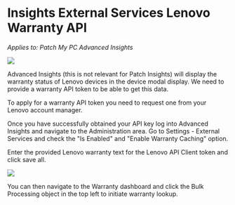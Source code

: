 # Insights External Services Lenovo Warranty API

_Applies to: Patch My PC Advanced Insights_

![](../.gitbook/assets/image-\(1291\).png)

Advanced Insights (this is not relevant for Patch Insights) will display the warranty status of Lenovo devices in the device modal display. We need to provide a warranty API token to be able to get this data.

To apply for a warranty API token you need to request one from your Lenovo account manager.

Once you have successfully obtained your API key log into Advanced Insights and navigate to the Administration area. Go to Settings - External Services and check the "Is Enabled" and "Enable Warranty Caching" option.

Enter the provided Lenovo warranty text for the Lenovo API Client token and click save all.

![](../.gitbook/assets/image-\(1292\).png)

You can then navigate to the Warranty dashboard and click the Bulk Processing object in the top left to initiate warranty lookup.

